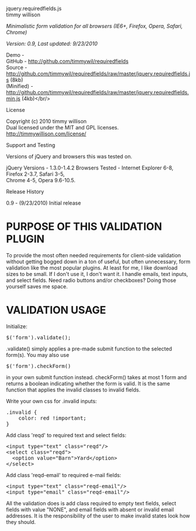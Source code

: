 jquery.requiredfields.js<br/>
timmy willison

*Minimalistic form validation for all browsers (IE6+, Firefox, Opera, Safari, Chrome)*<br/>

*Version: 0.9, Last updated: 9/23/2010*

Demo         - <a href="http://timmywillison.com/samples/requiredfields/"></a><br/>
GitHub       - <a href="http://github.com/timmywil/requiredfields">http://github.com/timmywil/requiredfields</a><br/>
Source       - <a href="http://github.com/timmywil/requiredfields/raw/master/jquery.requiredfields.js">http://github.com/timmywil/requiredfields/raw/master/jquery.requiredfields.js</a> (8kb)<br/>
(Minified)   - <a href="http://github.com/timmywil/requiredfields/raw/master/jquery.requiredfields.min.js">http://github.com/timmywil/requiredfields/raw/master/jquery.requiredfields.min.js</a> (4kb)</br/>

License

Copyright (c) 2010 timmy willison<br/>
Dual licensed under the MIT and GPL licenses.<br/>
<a href="http://timmywillison.com/license/">http://timmywillison.com/license/</a>

Support and Testing

Versions of jQuery and browsers this was tested on.

jQuery Versions - 1.3.0-1.4.2
Browsers Tested - Internet Explorer 6-8, Firefox 2-3.7, Safari 3-5, <br/>
Chrome 4-5, Opera 9.6-10.5.

Release History

0.9   - (9/23/2010) Initial release

<h1>PURPOSE OF THIS VALIDATION PLUGIN</h1>

To provide the most often needed requirements for client-side validation without getting bogged down in a ton of useful, but often unnecessary, form validation like the most popular plugins. At least for me, I like download sizes to be small.  If I don't use it, I don't want it.  I handle emails, text inputs, and select fields.  Need radio buttons and/or checkboxes?  Doing those yourself saves me space.

<h1>VALIDATION USAGE</h1>

Initialize:
<pre>
$('form').validate();
</pre>

.validate() simply applies a pre-made submit function to the selected form(s).  You may also use <pre>$('form').checkForm()</pre> in your own submit function instead.  checkForm() takes at most 1 form and returns a boolean indicating whether the form is valid.  It is the same function that applies the invalid classes to invalid fields.

Write your own css for .invalid inputs:
<pre>
.invalid {
    color: red !important;
}
</pre>

Add class 'reqd' to required text and select fields:
<pre>
&lt;input type=&quot;text&quot; class=&quot;reqd&quot;/&gt;
&lt;select class=&quot;reqd&quot;&gt;
  &lt;option value=&quot;Barn&quot;&gt;Yard&lt;/option&gt;
&lt;/select&gt;
</pre>

Add class 'reqd-email' to required e-mail fields:
<pre>
&lt;input type=&quot;text&quot; class=&quot;reqd-email&quot;/&gt;
&lt;input type=&quot;email&quot; class=&quot;reqd-email&quot;/&gt;
</pre>

All the validation does is add class required to empty text fields, 
select fields with value "NONE", and email fields with absent or invalid email addresses.
It is the responsibility of the user to make invalid states look how they should.
